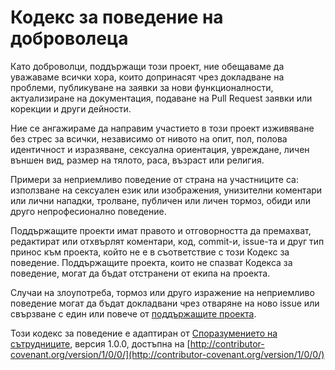 # Кодекс за поведение на доброволеца

Като доброволци, поддържащи този проект, ние обещаваме да уважаваме всички хора, които допринасят чрез докладване на проблеми, публикуване на заявки за нови функционалности, актуализиране на документация, подаване на Pull Request заявки или корекции и други дейности.

Ние се ангажираме да направим участието в този проект изживяване без стрес за всички, независимо от нивото на опит, пол, полова идентичност и изразяване, сексуална ориентация, увреждане, личен външен вид, размер на тялото, раса, възраст или религия.

Примери за неприемливо поведение от страна на участниците са: използване на сексуален език или изображения, унизителни коментари или лични нападки, тролване, публичен или личен тормоз, обиди или друго непрофесионално поведение.

Поддържащите проекти имат правото и отговорността да премахват, редактират или отхвърлят коментари, код, commit-и, issue-та и друг тип принос към проекта, който не е в съответствие с този Кодекс за поведение. Поддържащите проекта, които не спазват Кодекса за поведение, могат да бъдат отстранени от екипа на проекта.

Случаи на злоупотреба, тормоз или друго изражение на неприемливо поведение могат да бъдат докладвани чрез отваряне на ново issue или свързване с един или повече от [поддържащите проекта](https://github.com/orgs/destinationbg/people).

Този кодекс за поведение е адаптиран от [Споразумението на сътрудниците](https://contributor-covenant.org), версия 1.0.0, достъпна на [http://contributor-covenant.org/version/1/0/0/](http://contributor-covenant.org/version/1/0/0/)

